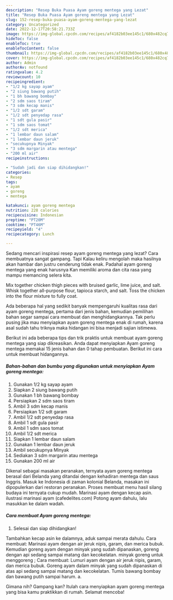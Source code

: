 ```yaml
---
description: "Resep Buka Puasa Ayam goreng mentega yang Lezat"
title: "Resep Buka Puasa Ayam goreng mentega yang Lezat"
slug: 152-resep-buka-puasa-ayam-goreng-mentega-yang-lezat
category: Uncategorized
date: 2022-12-17T20:58:21.733Z
image: https://img-global.cpcdn.com/recipes/af4182b03ee145c1/680x482cq70/ayam-goreng-mentega-foto-resep-utama.jpg
hideToc: false
enableToc: true
enableTocContent: false
thumbnail: https://img-global.cpcdn.com/recipes/af4182b03ee145c1/680x482cq70/ayam-goreng-mentega-foto-resep-utama.jpg
cover: https://img-global.cpcdn.com/recipes/af4182b03ee145c1/680x482cq70/ayam-goreng-mentega-foto-resep-utama.jpg
author: Admin
authorAv: notfound
ratingvalue: 4.2
reviewcount: 10
recipeingredient:
- "1/2 kg sayap ayam"
- "2 siung bawang putih"
- "1 bh bawang bombay"
- "2 sdm saos tiram"
- "3 sdm kecap manis"
- "1/2 sdt garam"
- "1/2 sdt penyedap rasa"
- "1 sdt gula pasir"
- "1 sdm saos tomat"
- "1/2 sdt merica"
- "1 lembar daun salam"
- "1 lembar daun jeruk"
- "secukupnya Minyak"
- "3 sdm margarin atau mentega"
- "200 ml air"
recipeinstructions:

- "Sudah jadi dan siap dihidangkan!"
categories:
- Resep
tags:
- ayam
- goreng
- mentega

katakunci: ayam goreng mentega 
nutrition: 228 calories
recipecuisine: Indonesian
preptime: "PT20M"
cooktime: "PT46M"
recipeyield: "4"
recipecategory: Lunch

---
```



Sedang mencari inspirasi resep ayam goreng mentega yang lezat? Cara membuatnya sangat gampang. Tapi Kalau keliru mengolah maka hasilnya akan hambar dan justru cenderung tidak enak. Padahal ayam goreng mentega yang enak harusnya Kan memiliki aroma dan cita rasa yang mampu memancing selera kita.


Mix together chicken thigh pieces with bruised garlic, lime juice, and salt. Whisk together all-purpose flour, tapioca starch, and salt. Toss the chicken into the flour mixture to fully coat.

Ada beberapa hal yang sedikit banyak mempengaruhi kualitas rasa dari ayam goreng mentega, pertama dari jenis bahan, kemudian pemilihan bahan segar sampai cara membuat dan menghidangkannya. Tak perlu pusing jika mau menyiapkan ayam goreng mentega enak di rumah, karena asal sudah tahu triknya maka hidangan ini bisa menjadi sajian istimewa.


Berikut ini ada beberapa tips dan trik praktis untuk membuat ayam goreng mentega yang siap dikreasikan. Anda dapat menyiapkan Ayam goreng mentega memakai 15 jenis bahan dan 0 tahap pembuatan. Berikut ini cara untuk membuat hidangannya.

<!--inarticleads1-->

##### Bahan-bahan dan bumbu yang digunakan untuk menyiapkan Ayam goreng mentega:

1. Gunakan 1/2 kg sayap ayam
1. Siapkan 2 siung bawang putih
1. Gunakan 1 bh bawang bombay
1. Persiapkan 2 sdm saos tiram
1. Ambil 3 sdm kecap manis
1. Persiapkan 1/2 sdt garam
1. Ambil 1/2 sdt penyedap rasa
1. Ambil 1 sdt gula pasir
1. Ambil 1 sdm saos tomat
1. Ambil 1/2 sdt merica
1. Siapkan 1 lembar daun salam
1. Gunakan 1 lembar daun jeruk
1. Ambil secukupnya Minyak
1. Sediakan 3 sdm margarin atau mentega
1. Gunakan 200 ml air


Dikenal sebagai masakan peranakan, ternyata ayam goreng mentega berasal dari Belanda yang ditandai dengan kehadiran mentega dan saus Inggris. Masuk ke Indonesia di zaman kolonial Belanda, masakan ini dipopulerkan dari restoran peranakan. Proses membuat menu hasil silang budaya ini ternyata cukup mudah. Marinasi ayam dengan kecap asin. ilustrasi marinasi ayam (cafedelites.com) Potong ayam dahulu, lalu masukkan ke dalam wadah. 

<!--inarticleads2-->

##### Cara membuat Ayam goreng mentega:


1. Selesai dan siap dihidangkan!

Tambahkan kecap asin ke dalamnya, aduk sampai merata dahulu. Cara membuat: Marinasi ayam dengan air jeruk nipis, garam, dan merica bubuk. Kemudian goreng ayam dengan minyak yang sudah dipanaskan, goreng dengan api sedang sampai matang dan kecokelatan. minyak goreng untuk menggoreng ; Cara membuat: Lumuri ayam dengan air jeruk nipis, garam, dan merica bubuk. Goreng ayam dalam minyak yang sudah dipanaskan di atas api sedang sampai matang dan kecokelatan. Tumis bawang bombay dan bawang putih sampai harum. a. 

Gimana nih? Gampang kan? Itulah cara menyiapkan ayam goreng mentega yang bisa kamu praktikkan di rumah. Selamat mencoba!
